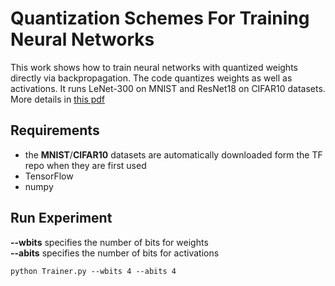 # Quantization Schemes For Training Neural Networks

This work shows how to train neural networks with quantized weights directly via backpropagation. The code
quantizes weights as well as activations. It runs LeNet-300 on MNIST and ResNet18 on CIFAR10 datasets.
More details in [this pdf]( https://github.com/stracini-git/qnn/blob/main/files/Quantization_Schemes.pdf)


## Requirements
- the **MNIST**/**CIFAR10** datasets are automatically downloaded form the TF repo when they are first used
- TensorFlow
- numpy


## Run Experiment

**--wbits** specifies the number of bits for weights\
**--abits** specifies the number of bits for activations

```markdown
python Trainer.py --wbits 4 --abits 4
```
